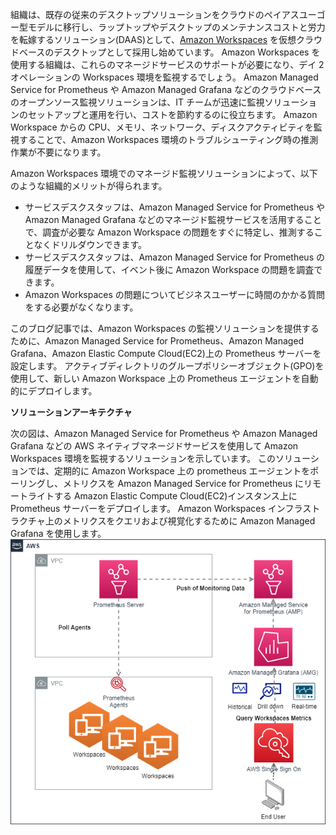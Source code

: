組織は、既存の従来のデスクトップソリューションをクラウドのペイアスユーゴー型モデルに移行し、ラップトップやデスクトップのメンテナンスコストと労力を転嫁するソリューション(DAAS)として、[Amazon Workspaces](https://docs.aws.amazon.com/workspaces/latest/adminguide/amazon-workspaces.html) を仮想クラウドベースのデスクトップとして採用し始めています。 Amazon Workspaces を使用する組織は、これらのマネージドサービスのサポートが必要になり、デイ 2 オペレーションの Workspaces 環境を監視するでしょう。 Amazon Managed Service for Prometheus や Amazon Managed Grafana などのクラウドベースのオープンソース監視ソリューションは、IT チームが迅速に監視ソリューションのセットアップと運用を行い、コストを節約するのに役立ちます。 Amazon Workspace からの CPU、メモリ、ネットワーク、ディスクアクティビティを監視することで、Amazon Workspaces 環境のトラブルシューティング時の推測作業が不要になります。

Amazon Workspaces 環境でのマネージド監視ソリューションによって、以下のような組織的メリットが得られます。

* サービスデスクスタッフは、Amazon Managed Service for Prometheus や Amazon Managed Grafana などのマネージド監視サービスを活用することで、調査が必要な Amazon Workspace の問題をすぐに特定し、推測することなくドリルダウンできます。
* サービスデスクスタッフは、Amazon Managed Service for Prometheus の履歴データを使用して、イベント後に Amazon Workspace の問題を調査できます。 
* Amazon Workspaces の問題についてビジネスユーザーに時間のかかる質問をする必要がなくなります。


このブログ記事では、Amazon Workspaces の監視ソリューションを提供するために、Amazon Managed Service for Prometheus、Amazon Managed Grafana、Amazon Elastic Compute Cloud(EC2)上の Prometheus サーバーを設定します。 アクティブディレクトリのグループポリシーオブジェクト(GPO)を使用して、新しい Amazon Workspace 上の Prometheus エージェントを自動的にデプロイします。

**ソリューションアーキテクチャ**

次の図は、Amazon Managed Service for Prometheus や Amazon Managed Grafana などの AWS ネイティブマネージドサービスを使用して Amazon Workspaces 環境を監視するソリューションを示しています。 このソリューションでは、定期的に Amazon Workspace 上の prometheus エージェントをポーリングし、メトリクスを Amazon Managed Service for Prometheus にリモートライトする Amazon Elastic Compute Cloud(EC2)インスタンス上に Prometheus サーバーをデプロイします。 Amazon Workspaces インフラストラクチャ上のメトリクスをクエリおよび視覚化するために Amazon Managed Grafana を使用します。
![Screenshot](prometheus.drawio-dotted.drawio.png)
